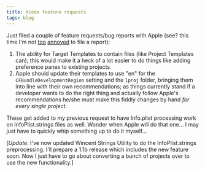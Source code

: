 ```yaml
---
title: Xcode feature requests
tags: blog
---
```


Just filed a couple of feature requests/bug reports with Apple (see? this time I'm not [too](http://www.wincent.com/a/about/wincent/weblog/archives/2006/02/two_annoying_xc.php) [annoyed](http://www.wincent.com/a/about/wincent/weblog/archives/2006/02/xcode_inputoutp.php) to file a report):

1.  The ability for Target Templates to contain files (like Project Templates can); this would make it a heck of a lot easier to do things like adding preference panes to existing projects.
2.  Apple should update their templates to use "en" for the `CFBundleDevelopmentRegion` setting and the `lproj` folder, bringing them into line with their own recommendations; as things currently stand if a developer wants to do the right thing and actually follow Apple's recommendations he/she must make this fiddly changes by hand _for every single project_.

These get added to my previous request to have Info.plist processing work on InfoPlist.strings files as well. Wonder when Apple will do that one... I may just have to quickly whip something up to do it myself...

\[_Update_: I've now updated Wincent Strings Utility to do the InfoPlist.strings preprocessing. I'll prepare a 1.1b release which includes the new feature soon. Now I just have to go about converting a bunch of projects over to use the new functionality.\]
